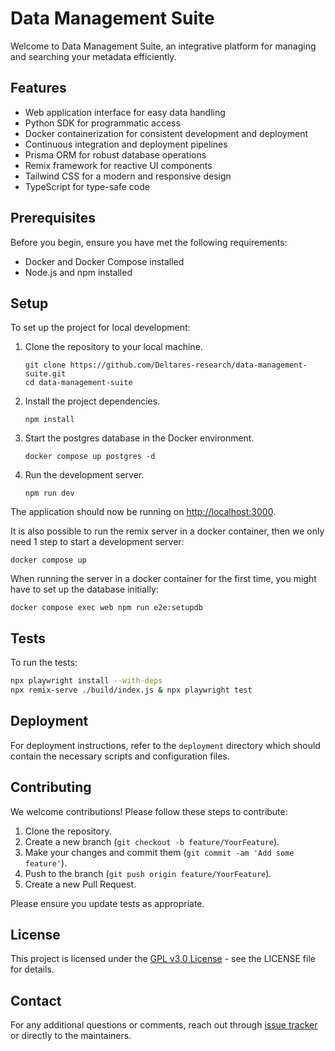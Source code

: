 # Data Management Suite

Welcome to Data Management Suite, an integrative platform for managing and searching your metadata efficiently.

## Features

- Web application interface for easy data handling
- Python SDK for programmatic access
- Docker containerization for consistent development and deployment
- Continuous integration and deployment pipelines
- Prisma ORM for robust database operations
- Remix framework for reactive UI components
- Tailwind CSS for a modern and responsive design
- TypeScript for type-safe code

## Prerequisites

Before you begin, ensure you have met the following requirements:

- Docker and Docker Compose installed
- Node.js and npm installed

## Setup

To set up the project for local development:

1. Clone the repository to your local machine.

   ```
   git clone https://github.com/Deltares-research/data-management-suite.git
   cd data-management-suite
   ```

2. Install the project dependencies.

   ```
   npm install
   ```

3. Start the postgres database in the Docker environment.

   ```
   docker compose up postgres -d
   ```

4. Run the development server.
   ```
   npm run dev
   ```

The application should now be running on [http://localhost:3000](http://localhost:3000).

It is also possible to run the remix server in a docker container, then we only need 1 step to start a development server:

```
docker compose up
```

When running the server in a docker container for the first time, you might have to set up the database initially:

```
docker compose exec web npm run e2e:setupdb
```

## Tests

To run the tests:

```bash
npx playwright install --with-deps
npx remix-serve ./build/index.js & npx playwright test
```

## Deployment

For deployment instructions, refer to the `deployment` directory which should contain the necessary scripts and configuration files.

## Contributing

We welcome contributions! Please follow these steps to contribute:

1. Clone the repository.
2. Create a new branch (`git checkout -b feature/YourFeature`).
3. Make your changes and commit them (`git commit -am 'Add some feature'`).
4. Push to the branch (`git push origin feature/YourFeature`).
5. Create a new Pull Request.

Please ensure you update tests as appropriate.

## License

This project is licensed under the [GPL v3.0 License](./LICENSE) - see the LICENSE file for details.

## Contact

For any additional questions or comments, reach out through [issue tracker](https://github.com/Deltares-research/data-management-suite/issues) or directly to the maintainers.
